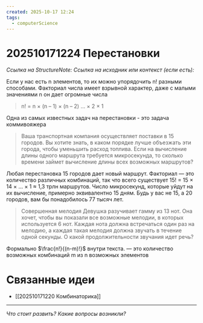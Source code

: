 ```yaml
---
created: 2025-10-17 12:24
tags:
  - computerScience
---
```

# 202510171224 Перестановки

*Ссылка на StructureNote:*
*Ссылка на исходник или контекст (если есть):* 

Если у нас есть n элементов, то их можно упорядочить n! разными способами. Факториал числа имеет взрывной характер, даже с малыми значениями n он дает огромные числа
> n! = n × (n – 1) × (n – 2) … × 2 × 1

Одна из самых известных задач на перестановки -  это задача коммивояжера
> Ваша транспортная компания осуществляет поставки в 15 городов. Вы хотите знать, в каком порядке лучше объезжать эти города, чтобы уменьшить расход топлива. Если на вычисление длины одного маршрута требуется микросекунда, то сколько времени займет вычисление длины всех возможных маршрутов?

Любая перестановка 15 городов дает новый маршрут. Факториал — это количество различных комбинаций, так что всего существует 15! = 15 × 14 × … × 1 ≈ 1,3 трлн маршрутов. Число микросекунд, которые уйдут на их вычисление, примерно эквивалентно 15 дням. Будь у вас не 15, а 20 городов, вам бы понадобилось 77 тысяч лет.

> Совершенная мелодия Девушка разучивает гамму из 13 нот. Она хочет, чтобы вы показали все возможные мелодии, в которых используется 6 нот. Каждая нота должна встречаться один раз на мелодию, а каждая такая мелодия должна звучать в течение одной секунды. О какой продолжительности звучания идет речь?

Формально $\frac{n!}{(n-m)!}$ внутри текста. — это количество возможных комбинаций m из n возможных элементов

# Связанные идеи

- [[202510171220 Комбинаторика]]
---

*Что стоит развить? Какие вопросы возникли?*
